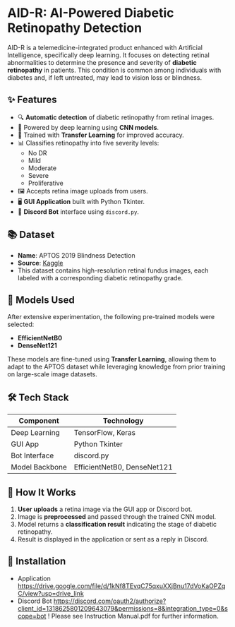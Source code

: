 # AID-R: AI-Powered Diabetic Retinopathy Detection

AID-R is a telemedicine-integrated product enhanced with Artificial Intelligence, specifically deep learning. It focuses on detecting retinal abnormalities to determine the presence and severity of **diabetic retinopathy** in patients. This condition is common among individuals with diabetes and, if left untreated, may lead to vision loss or blindness.

## ✨ Features

- 🔍 **Automatic detection** of diabetic retinopathy from retinal images.
- 🧠 Powered by deep learning using **CNN models**.
- 🧪 Trained with **Transfer Learning** for improved accuracy.
- 📊 Classifies retinopathy into five severity levels:
  - No DR
  - Mild
  - Moderate
  - Severe
  - Proliferative
- 🖼️ Accepts retina image uploads from users.
- 🖥️ **GUI Application** built with Python Tkinter.
- 🤖 **Discord Bot** interface using `discord.py`.

## 📚 Dataset

- **Name**: APTOS 2019 Blindness Detection
- **Source**: [Kaggle](https://www.kaggle.com/datasets/mariaherrerot/aptos2019)
- This dataset contains high-resolution retinal fundus images, each labeled with a corresponding diabetic retinopathy grade.

## 🧠 Models Used

After extensive experimentation, the following pre-trained models were selected:

- **EfficientNetB0**
- **DenseNet121**

These models are fine-tuned using **Transfer Learning**, allowing them to adapt to the APTOS dataset while leveraging knowledge from prior training on large-scale image datasets.

## 🛠️ Tech Stack

| Component       | Technology             |
|----------------|------------------------|
| Deep Learning  | TensorFlow, Keras      |
| GUI App        | Python Tkinter         |
| Bot Interface  | discord.py             |
| Model Backbone | EfficientNetB0, DenseNet121 |

## 🏁 How It Works

1. **User uploads** a retina image via the GUI app or Discord bot.
2. Image is **preprocessed** and passed through the trained CNN model.
3. Model returns a **classification result** indicating the stage of diabetic retinopathy.
4. Result is displayed in the application or sent as a reply in Discord.

## 📌 Installation
- Application
https://drive.google.com/file/d/1kNf8TEvqC75qxuXXjBnu17dVoKaOPZqC/view?usp=drive_link
- Discord Bot
https://discord.com/oauth2/authorize?client_id=1318625801209643079&permissions=8&integration_type=0&scope=bot
! Please see Instruction Manual.pdf for further information.
